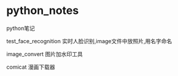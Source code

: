# python_notes

python笔记

test_face_recognition 实时人脸识别,image文件中放照片,用名字命名


image_convert 图片加水印工具 

comicat  漫画下载器
